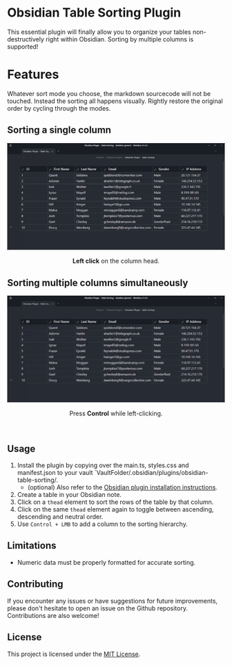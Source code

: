 # Obsidian Table Sorting Plugin

This essential plugin will finally allow you to organize your tables non-destructively right within Obsidian. Sorting by multiple columns is supported! 

# Features

Whatever sort mode you choose, the markdown sourcecode will not be touched. Instead the sorting all happens visually. Rightly restore the original order by cycling through the modes.

## Sorting a single column
<div align="center">
	<img src="attachments/preview-single-column.gif" />
	<p><strong>Left click</strong> on the column head.</p>
</div>


## Sorting multiple columns simultaneously
<div align="center">
	<img src="attachments/preview-multi-column.gif" />
	<p>Press <strong>Control</strong> while left-clicking.</p>
</div>

<br>

## Usage
1.  Install the plugin by copying over the main.ts, styles.css and manifest.json to your vault `VaultFolder/.obsidian/plugins/obsidian-table-sorting/.
	- (optional) Also refer to the [Obsidian plugin installation instructions](https://help.obsidian.md/Extending+Obsidian/Community+plugins).
2.  Create a table in your Obsidian note.
3.  Click on a `thead` element to sort the rows of the table by that column.
4.  Click on the same `thead` element again to toggle between ascending, descending and neutral order.
5.  Use `Control + LMB` to add a column to the sorting hierarchy. 

## Limitations

- Numeric data must be properly formatted for accurate sorting.

## Contributing

If you encounter any issues or have suggestions for future improvements, please don't hesitate to open an issue on the Github repository. Contributions are also welcome!

## License

This project is licensed under the [MIT License](LICENSE).
